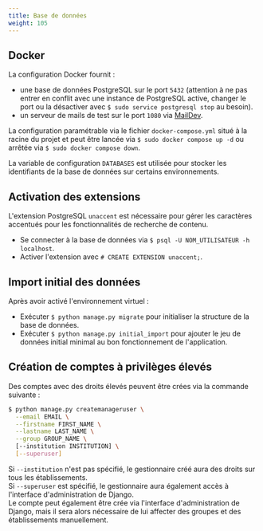 ```yaml
---
title: Base de données
weight: 105
---
```


## Docker

La configuration Docker fournit :
- une base de données PostgreSQL sur le port `5432` (attention à ne pas entrer en conflit avec une instance de PostgreSQL active, changer le port ou la désactiver avec `$ sudo service postgresql stop` au besoin).
- un serveur de mails de test sur le port `1080` via [MailDev](https://maildev.github.io/maildev/).

La configuration paramétrable via le fichier `docker-compose.yml` situé à la racine du projet et peut être lancée via `$ sudo docker compose up -d` ou arrêtée via `$ sudo docker compose down`.

La variable de configuration `DATABASES` est utilisée pour stocker les identifiants de la base de données sur certains environnements.

## Activation des extensions

L'extension PostgreSQL `unaccent` est nécessaire pour gérer les caractères accentués pour les fonctionnalités de recherche de contenu.
- Se connecter à la base de données via `$ psql -U NOM_UTILISATEUR -h localhost`.
- Activer l'extension avec `# CREATE EXTENSION unaccent;`.

## Import initial des données

Après avoir activé l'environnement virtuel :
- Exécuter `$ python manage.py migrate` pour initialiser la structure de la base de données.
- Exécuter `$ python manage.py initial_import` pour ajouter le jeu de données initial minimal au bon fonctionnement de l'application.

## Création de comptes à privilèges élevés

Des comptes avec des droits élevés peuvent être crées via la commande suivante :  
```sh
$ python manage.py createmanageruser \
  --email EMAIL \
  --firstname FIRST_NAME \
  --lastname LAST_NAME \
  --group GROUP_NAME \
  [--institution INSTITUTION] \
  [--superuser]
``` 
Si `--institution` n'est pas spécifié, le gestionnaire créé aura des droits sur tous les établissements.  
Si `--superuser` est spécifié, le gestionnaire aura également accès à l'interface d'administration de Django.  
Le compte peut également être crée via l'interface d'administration de Django, mais il sera alors nécessaire de lui affecter des groupes et des établissements manuellement.
